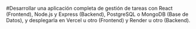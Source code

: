 #Desarrollar una aplicación completa de gestión de tareas con React (Frontend), Node.js y Express (Backend), PostgreSQL o MongoDB (Base de Datos), y desplegarla en Vercel u otro (Frontend) y Render u otro (Backend).
